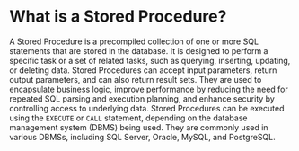 # What is a Stored Procedure?
A Stored Procedure is a precompiled collection of one or more SQL statements that are stored in the database. It is designed to perform a specific task or a set of related tasks, such as querying, inserting, updating, or deleting data. Stored Procedures can accept input parameters, return output parameters, and can also return result sets. They are used to encapsulate business logic, improve performance by reducing the need for repeated SQL parsing and execution planning, and enhance security by controlling access to underlying data. Stored Procedures can be executed using the `EXECUTE` or `CALL` statement, depending on the database management system (DBMS) being used. They are commonly used in various DBMSs, including SQL Server, Oracle, MySQL, and PostgreSQL.
